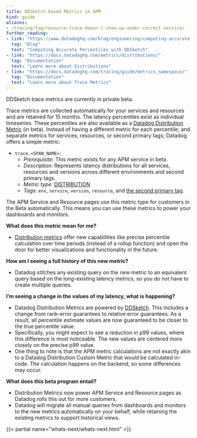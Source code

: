 ```yaml
---
title: DDSketch-based Metrics in APM
kind: guide
aliases:
- /tracing/faq/resource-trace-doesn-t-show-up-under-correct-service/
further_reading:
- link: "https://www.datadoghq.com/blog/engineering/computing-accurate-percentiles-with-ddsketch/"
  tag: "Blog"
  text: "Computing Accurate Percentiles with DDSketch"
- link: "https://docs.datadoghq.com/metrics/distributions/"
  tag: "Documentation"
  text: "Learn more about Distributions"
- link: "https://docs.datadoghq.com/tracing/guide/metrics_namespace/"
  tag: "Documentation"
  text: "Learn more about Trace Metrics"
---
```


<div class="alert alert-warning">
DDSketch trace metrics are currently in private beta.
</div>

Trace metrics are collected automatically for your services and resources and are retained for 15 months. The latency percentiles exist as individual timeseries. These percentiles are also available as a [Datadog Distribution Metric][1] (in beta). Instead of having a different metric for each percentile; and separate metrics for services, resources, or second primary tags; Datadog offers a simple metric:

- `trace.<SPAN_NAME>`:
  - *Prerequisite:* This metric exists for any APM service in beta.
  - *Description:* Represents latency distributions for all services, resources and versions across different environments and second primary tags.
  - *Metric type:* [DISTRIBUTION][3]
  - *Tags:* `env`, `service`, `version`, `resource`, and [the second primary tag][2].

The APM Service and Resource pages use this metric type for customers in the Beta automatically. This means you can use these metrics to power your dashboards and monitors.

**What does this metric mean for me?**
- [Distribution metrics][1] offer new capabilities like precise percentile calculation over time periods (instead of a rollup function) and open the door for better visualizations and functionality in the future.

**How am I seeing a full history of this new metric?**
- Datadog stitches any existing query on the new metric to an equivalent query based on the long-existing latency metrics, so you do not have to create multiple queries.

**I’m seeing a change in the values of my latency, what is happening?**
- Datadog Distribution Metrics are powered by [DDSketch][4]. This includes a change from rank-error guarantees to relative error guarantees. As a result, all percentile estimate values are now guaranteed to be closer to the true percentile value.
- Specifically, you might expect to see a reduction in p99 values, where this difference is most noticeable. The new values are centered more closely on the precise p99 value.
- One thing to note is that the APM metric calculations are not exactly akin to a Datadog Distribution Custom Metric that would be calculated in-code. The calculation happens on the backend, so some differences may occur.

**What does this beta program entail?**
- Distribution Metrics now power APM Service and Resource pages as Datadog rolls this out for more customers.
- Datadog will migrate all manual queries from dashboards and monitors to the new metrics automatically on your behalf, while retaining the existing metrics to support historical views.

{{< partial name="whats-next/whats-next.html" >}}

[1]: /metrics/distributions/
[2]: /tracing/guide/setting_primary_tags_to_scope/#add-a-second-primary-tag-in-datadog
[3]: /developers/metrics/types/?tab=distribution#metric-types
[4]: https://www.datadoghq.com/blog/engineering/computing-accurate-percentiles-with-ddsketch/
